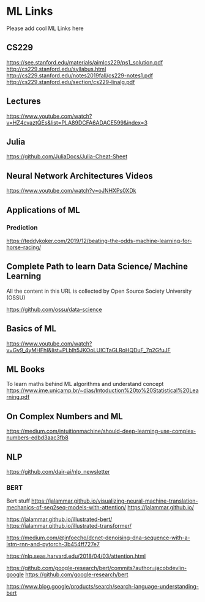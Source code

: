 # ML Links

Please add cool ML Links here


## CS229

https://see.stanford.edu/materials/aimlcs229/ps1_solution.pdf
http://cs229.stanford.edu/syllabus.html
http://cs229.stanford.edu/notes2019fall/cs229-notes1.pdf
http://cs229.stanford.edu/section/cs229-linalg.pdf

## Lectures
https://www.youtube.com/watch?v=HZ4cvaztQEs&list=PLA89DCFA6ADACE599&index=3

## Julia
https://github.com/JuliaDocs/Julia-Cheat-Sheet

## Neural Network Architectures Videos

https://www.youtube.com/watch?v=oJNHXPs0XDk


## Applications of ML

### Prediction

https://teddykoker.com/2019/12/beating-the-odds-machine-learning-for-horse-racing/


## Complete Path to learn Data Science/ Machine Learning

All the content in this URL is collected by Open Source Society University (OSSU)

https://github.com/ossu/data-science


## Basics of ML

https://www.youtube.com/watch?v=Gv9_4yMHFhI&list=PLblh5JKOoLUICTaGLRoHQDuF_7q2GfuJF

## ML Books

To learn maths behind ML algorithms and understand concept
https://www.ime.unicamp.br/~dias/Intoduction%20to%20Statistical%20Learning.pdf


## On Complex Numbers and ML

https://medium.com/intuitionmachine/should-deep-learning-use-complex-numbers-edbd3aac3fb8


## NLP

https://github.com/dair-ai/nlp_newsletter


### BERT

Bert stuff
https://jalammar.github.io/visualizing-neural-machine-translation-mechanics-of-seq2seq-models-with-attention/
https://jalammar.github.io/

https://jalammar.github.io/illustrated-bert/
https://jalammar.github.io/illustrated-transformer/


https://medium.com/@infoecho/dcnet-denoising-dna-sequence-with-a-lstm-rnn-and-pytorch-3b454ff727e7


https://nlp.seas.harvard.edu/2018/04/03/attention.html

https://github.com/google-research/bert/commits?author=jacobdevlin-google
https://github.com/google-research/bert


https://www.blog.google/products/search/search-language-understanding-bert


